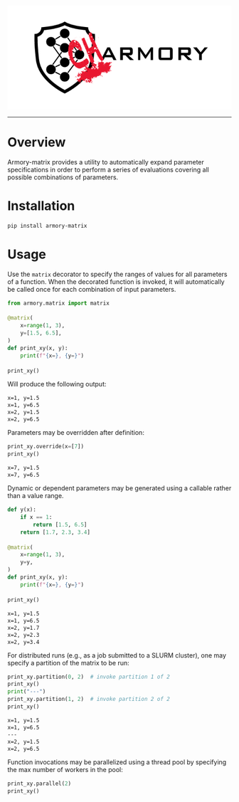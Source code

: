 ![charmory logo](../docs/assets/charmory.png)

---

# Overview

Armory-matrix provides a utility to automatically expand parameter
specifications in order to perform a series of evaluations covering all possible
combinations of parameters.

# Installation

```bash
pip install armory-matrix
```

# Usage

Use the `matrix` decorator to specify the ranges of values for all parameters of
a function. When the decorated function is invoked, it will automatically be
called once for each combination of input parameters.

```python
from armory.matrix import matrix

@matrix(
    x=range(1, 3),
    y=[1.5, 6.5],
)
def print_xy(x, y):
    print(f"{x=}, {y=}")

print_xy()
```

Will produce the following output:

```
x=1, y=1.5
x=1, y=6.5
x=2, y=1.5
x=2, y=6.5
```

Parameters may be overridden after definition:

```python
print_xy.override(x=[7])
print_xy()
```

```
x=7, y=1.5
x=7, y=6.5
```

Dynamic or dependent parameters may be generated using a callable rather than a
value range.

```python
def y(x):
    if x == 1:
        return [1.5, 6.5]
    return [1.7, 2.3, 3.4]

@matrix(
    x=range(1, 3),
    y=y,
)
def print_xy(x, y):
    print(f"{x=}, {y=}")

print_xy()
```

```
x=1, y=1.5
x=1, y=6.5
x=2, y=1.7
x=2, y=2.3
x=2, y=3.4
```

For distributed runs (e.g., as a job submitted to a SLURM cluster), one may
specify a partition of the matrix to be run:

```python
print_xy.partition(0, 2)  # invoke partition 1 of 2
print_xy()
print("---")
print_xy.partition(1, 2)  # invoke partition 2 of 2
print_xy()
```

```
x=1, y=1.5
x=1, y=6.5
---
x=2, y=1.5
x=2, y=6.5
```

Function invocations may be parallelized using a thread pool by specifying the
max number of workers in the pool:

```python
print_xy.parallel(2)
print_xy()
```
